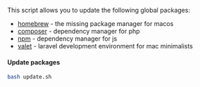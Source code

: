 This script allows you to update the following global packages:

- [homebrew](https://brew.sh) - the missing package manager for macos
- [composer](https://getcomposer.org) - dependency manager for php 
- [npm](https://www.npmjs.com) - dependency manager for js
- [valet](https://laravel.com/docs/master/valet) - laravel development environment for mac minimalists

#### Update packages

```bash
bash update.sh
```
